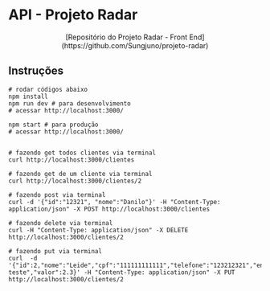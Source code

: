 # API - Projeto Radar

<div align="center">
  [Repositório do Projeto Radar - Front End](https://github.com/Sungjuno/projeto-radar)
</div>

## Instruções
```shell
# rodar códigos abaixo
npm install
npm run dev # para desenvolvimento
# acessar http://localhost:3000/

npm start # para produção
# acessar http://localhost:3000/


# fazendo get todos clientes via terminal
curl http://localhost:3000/clientes

# fazendo get de um cliente via terminal
curl http://localhost:3000/clientes/2

# fazendo post via terminal
curl -d '{"id":"12321", "nome":"Danilo"}' -H "Content-Type: application/json" -X POST http://localhost:3000/clientes

# fazendo delete via terminal
curl -H "Content-Type: application/json" -X DELETE http://localhost:3000/clientes/2

# fazendo put via terminal
curl  -d '{"id":2,"nome":"Leide","cpf":"111111111111","telefone":"123212321","endereco":"endereco teste","valor":2.3}' -H "Content-Type: application/json" -X PUT http://localhost:3000/clientes/2

```
